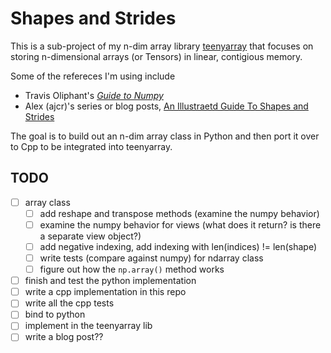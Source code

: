 # Shapes and Strides

This is a sub-project of my n-dim array library [teenyarray](https://github.com/beverm2391/teenyarray) that focuses on storing n-dimensional arrays (or Tensors) in linear, contigious memory.

Some of the refereces I'm using include
- Travis Oliphant's *[Guide to Numpy](https://web.mit.edu/dvp/Public/numpybook.pdf)*
- Alex (ajcr)'s series or blog posts, [An Illustraetd Guide To Shapes and Strides](https://ajcr.net/stride-guide-part-1/)

The goal is to build out an n-dim array class in Python and then port it over to Cpp to be integrated into teenyarray.

## TODO
- [ ] array class
  - [ ] add reshape and transpose methods (examine the numpy behavior)
  - [ ] examine the numpy behavior for views (what does it return? is there a separate view object?)
  - [ ] add negative indexing, add indexing with len(indices) != len(shape)
  - [ ] write tests (compare against numpy) for ndarray class
  - [ ] figure out how the `np.array()` method works
- [ ] finish and test the python implementation
- [ ] write a cpp implementation in this repo
- [ ] write all the cpp tests
- [ ] bind to python
- [ ] implement in the teenyarray lib
- [ ] write a blog post??